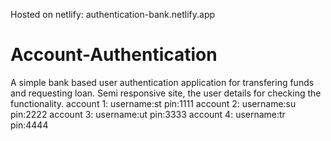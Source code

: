 Hosted on netlify: authentication-bank.netlify.app
# Account-Authentication
A simple bank based user authentication application for transfering funds and requesting loan. Semi responsive site, the user details for checking the functionality.
account 1: username:st pin:1111
account 2: username:su pin:2222
account 3: username:ut pin:3333
account 4: username:tr pin:4444
